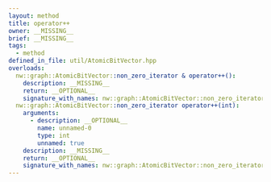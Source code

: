 ```yaml
---
layout: method
title: operator++
owner: __MISSING__
brief: __MISSING__
tags:
  - method
defined_in_file: util/AtomicBitVector.hpp
overloads:
  nw::graph::AtomicBitVector::non_zero_iterator & operator++():
    description: __MISSING__
    return: __OPTIONAL__
    signature_with_names: nw::graph::AtomicBitVector::non_zero_iterator & operator++()
  nw::graph::AtomicBitVector::non_zero_iterator operator++(int):
    arguments:
      - description: __OPTIONAL__
        name: unnamed-0
        type: int
        unnamed: true
    description: __MISSING__
    return: __OPTIONAL__
    signature_with_names: nw::graph::AtomicBitVector::non_zero_iterator operator++(int)
---
```

